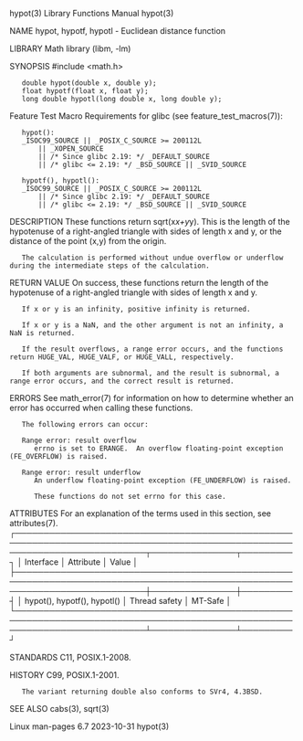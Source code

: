 hypot(3)							   Library Functions Manual							      hypot(3)

NAME
       hypot, hypotf, hypotl - Euclidean distance function

LIBRARY
       Math library (libm, -lm)

SYNOPSIS
       #include <math.h>

       double hypot(double x, double y);
       float hypotf(float x, float y);
       long double hypotl(long double x, long double y);

   Feature Test Macro Requirements for glibc (see feature_test_macros(7)):

       hypot():
	   _ISOC99_SOURCE || _POSIX_C_SOURCE >= 200112L
	       || _XOPEN_SOURCE
	       || /* Since glibc 2.19: */ _DEFAULT_SOURCE
	       || /* glibc <= 2.19: */ _BSD_SOURCE || _SVID_SOURCE

       hypotf(), hypotl():
	   _ISOC99_SOURCE || _POSIX_C_SOURCE >= 200112L
	       || /* Since glibc 2.19: */ _DEFAULT_SOURCE
	       || /* glibc <= 2.19: */ _BSD_SOURCE || _SVID_SOURCE

DESCRIPTION
       These functions return sqrt(x*x+y*y).  This is the length of the hypotenuse of a right-angled triangle with sides of length x and y, or the distance of
       the point (x,y) from the origin.

       The calculation is performed without undue overflow or underflow during the intermediate steps of the calculation.

RETURN VALUE
       On success, these functions return the length of the hypotenuse of a right-angled triangle with sides of length x and y.

       If x or y is an infinity, positive infinity is returned.

       If x or y is a NaN, and the other argument is not an infinity, a NaN is returned.

       If the result overflows, a range error occurs, and the functions return HUGE_VAL, HUGE_VALF, or HUGE_VALL, respectively.

       If both arguments are subnormal, and the result is subnormal, a range error occurs, and the correct result is returned.

ERRORS
       See math_error(7) for information on how to determine whether an error has occurred when calling these functions.

       The following errors can occur:

       Range error: result overflow
	      errno is set to ERANGE.  An overflow floating-point exception (FE_OVERFLOW) is raised.

       Range error: result underflow
	      An underflow floating-point exception (FE_UNDERFLOW) is raised.

	      These functions do not set errno for this case.

ATTRIBUTES
       For an explanation of the terms used in this section, see attributes(7).
       ┌───────────────────────────────────────────────────────────────────────────────────────────────────────────────────────────┬───────────────┬─────────┐
       │ Interface														   │ Attribute	   │ Value   │
       ├───────────────────────────────────────────────────────────────────────────────────────────────────────────────────────────┼───────────────┼─────────┤
       │ hypot(), hypotf(), hypotl()												   │ Thread safety │ MT-Safe │
       └───────────────────────────────────────────────────────────────────────────────────────────────────────────────────────────┴───────────────┴─────────┘

STANDARDS
       C11, POSIX.1-2008.

HISTORY
       C99, POSIX.1-2001.

       The variant returning double also conforms to SVr4, 4.3BSD.

SEE ALSO
       cabs(3), sqrt(3)

Linux man-pages 6.7							  2023-10-31								      hypot(3)

